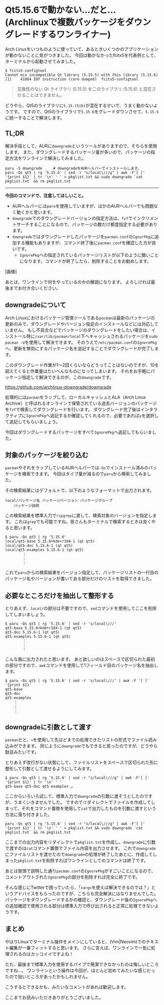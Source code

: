 # Qt5.15.6で動かない…だと…(Archlinuxで複数パッケージをダウングレードするワンライナー)

Arch Linuxをいつものように使っていて、あるときいくつかのアプリケーションが動かないことに気がつきました。
今回は動かなかったfcitx5を代表例として、ターミナルから起動させてみました。

```bash:terminal
$ fcitx5-configtool
Cannot mix incompatible Qt library (5.15.5) with this library (5.15.6)
[1]    41884 IOT instruction (core dumped)  fcitx5-configtool
```

> 互換性のない Qt ライブラリ (5.15.5) をこのライブラリ (5.15.6) と混在させることはできません。

どうやら、Qt5のライブラリに`5.15.(5|6)`が混在するせいで、うまく動かないようです。
ですので、Qt5のライブラリで`5.15.6`をグレードダウンさせて、`5.15.5`に統一することで解決します。

## TL;DR

解決手段として、AURに`downgrade`というツールがありますので、そちらを使用します。
また、ダウングレードするパッケージ量が多いので、パッケージの指定方法をワンラインで解決してみました。

```bash:terminal
paru -S downgrade     # downgradeをAURヘルパーでインストールします。
paru -Qs qt5 | rg '5.15.6' | sed -r "s/local\///g" | awk -F'[ ]' '{print $1}' | tr '\n' ' ' > pkglist.txt && sudo downgrade `cat pkglist.txt` && rm pkglist.txt
```

---

**今回のコマンドで、注意してほしいこと。**
- AURヘルパーには`paru`を使用していますが、ほかのAURヘルパーでも問題なく動くかと思います。
- `downgrade`でのダウングレードバージョンの指定方法は、`fzf`でインクリメントサーチすることになるので、パッケージの数だけ都度指定する必要があります。
- `downgrade`ではダウングレードしたパッケージを`pacman.conf`の`IgnorPkg`に追加する機能もありますが、コマンド終了後に`pacman.conf`を確認した方が良いです。
    - `IgnorePkg`への指定されているパッケージリストが以下のように酷いことになります。コマンドが終了したら、削除することをお勧めします。

<!-- textlint-disable -->
[画像]
<!-- textlint-enable -->

あとは、ワンラインで何をやっているのかの解説になります。
よろしければ最後までお付き合いください。


## downgradeについて

Arch Linuxにおけるパッケージ管理ツールである`pacman`は最新のパッケージの更新のみで、ダウングレードやバージョン指定のインストールなどには対応していません。
もし不具合などでパッケージのダウングレードをしたい場合は、インストール時に`/var/lib/pacman/local`下へキャッシュされるパッケージを`sudo pacman -U`を使用して解決できます。
そのうえで`/etc/pacman.conf`の`IgnorePkg`へ、更新を無効にするパッケージ名を追記することでダウングレードが完了します。

このダウングレード作業が1～2回くらいならどうってことはないのですが、10を超えてくると作業量はたいへんなものになってしまいます。
それをお手軽にパッケージ指定して解決できるのが、この`downgrade`です。

https://github.com/archlinux-downgrade/downgrade

処理的には`pacman`をラップして、ローカルキャッシュとALA（Arch Linux Archive）と呼ばれるオンラインで保管されている過去バージョンのパッケージを`fzf`で検索してダウングレードを行います。
ダウングレード完了後はインタラクティブに`IgnorePkg`へ追記するか確認してくれるので、必要であれば`y`を選択して追記してもらいましょう。

今回はダウングレードするパッケージをすべて`IgnorePkg`へ追記してもらいました。

## 対象のパッケージを絞り込む

`pacman`やそれをラップしているAURヘルパーでは`-Qs`でインストール済みのパッケージを検索できます。
今回はタイプ量が減るので`paru`から検索してみました。

その検索結果にはデフォルトで、以下のようなフォーマットで出力されます。

```
local/パッケージ名 パッケージバージョン パッケージグループ
    パッケージ説明
```

この検索結果を標準入力で`ripgrep`に渡して、検索対象のバージョンを指定します。
これは`grep`でも可能ですね。皆さんもターミナルで検索するときは良くやると思います。

```bash:terminal
$ paru -Qs qt5 | rg '5.15.6'
local/qt5-base 5.15.6+kde+r184-1 (qt qt5)
local/qt5-doc 5.15.6-1 (qt qt5)
local/qt5-examples 5.15.6-1 (qt qt5)
        ⋮
        ⋮
        ⋮
```

これで`paru`からの検索結果をバージョン指定して、パッケージリストの一行目のパッケージ名やバージョンが書いてある部分だけのリストを取得できました。

## 必要なところだけを抽出して整形する

とりあえず、`local/`の部分は不要ですので、`sed`コマンドを使用してここを削除してしまいましょう。

```bash:terminal
$ paru -Qs qt5 | rg '5.15.6' | sed -r 's/local\///'
qt5-base 5.15.6+kde+r184-1 (qt qt5)
qt5-doc 5.15.6-1 (qt qt5)
qt5-examples 5.15.6-1 (qt qt5)
        ⋮
        ⋮
        ⋮
```

こんな風に出力されたと思います。
あと欲しいのはスペースで区切られた最初の部分ですので、`awk`コマンドを使用して1フィールド目のパッケージ名を抽出します。

```bash:terminal
$ paru -Qs qt5 | rg '5.15.6' | sed -r 's/local\///' | awk -F '[ ]' '{print $1}'
qt5-base
qt5-doc
qt5-examples
    ⋮
    ⋮
    ⋮
```


## downgradeに引数として渡す

`pacman`だと、`<`を使用して先ほどまでの処理できたリストの形式でファイル読み込みができます。
同じように`downgrade`でもできると思ったのですが、どうやら駄目みたいです。

とりあえず改行がない状態にして、ファイルリストをスペースで区切られた形に整形して引数として渡せるようにしてみます。

```bash:terminal
$ paru -Qs qt5 | rg '5.15.6' | sed -r "s/local\///g" | awk -F'[ ]' '{print $1}' | tr '\n' ' '
qt5-base qt5-doc qt5-examples …
```

ここからいろいろ試して、標準入力で`downgrade`の引数に渡そうとしたのですが、うまくいきませんでした。
ですのでリダイレクトでファイルを作成してしまって、それをコマンド置換を使用して`cat`で出力したものを引数に渡すという方法に落ち付きました。

```bash:terminal
paru -Qs qt5 | rg '5.15.6' | sed -r "s/local\///g" | awk -F'[ ]' '{print $1}' | tr '\n' ' ' > pkglist.txt && sudo downgrade `cat pkglist.txt` && rm pkglist.txt
```

ここまでの出力内容をリダイレクトで`pkglist.txt`を作成し、`downgrade`に引数で渡すのは`cat`コマンド置換でファイル内容を出力させます。
これで`downgrade`にファイルリストを渡せたので`downgrade`の処理が終了したあとに、作成してしまった`pkglist.txt`を削除すればワンラインとしてのコマンドは終了です。

あとは冒頭で説明した通り`pacman.conf`の`IgnorePkg`がすごいことになるので、コメントアウトされた`IgnorePkg`の部分を削除すれば完全に終了です。

そんな感じにTwitterで困っていたら、「`xargs`を使えば解決できるのでは？」というアドバイスをもらったのですが、こちらも完全解決にはなりませんでした。
パッケージをダウングレードするかの確認と、ダウングレード後の`IgnorePkg`への追加確認で使用される部分は標準入力で呼び出されると正常に処理できないようです。


## まとめ

やはりLinuxでターミナル操作をメインにしていると、(Vim|Neovim)でのテキスト編集が一番フィットすると思います。
さらに言えば、ワンラインで一気に処理されるのはカッコイイですよね！

ただ、最後まで標準入力を使用するパイプで簡潔できなかったのは悔しいところですね…。
ワンラインという操作は今回が、ほとんど初めてみたいな感じだったので拙いところがあったかもしれません。

こうするとできるかも、みたいなコメントがあれば歓迎します。

ここまでお読みいただきありがとうございました。
